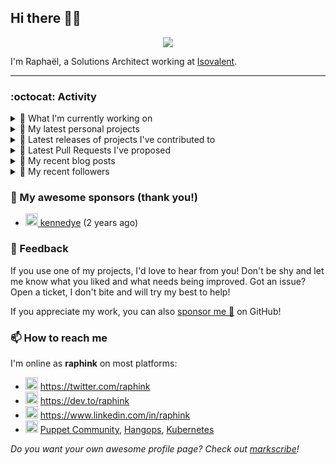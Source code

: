 ## Hi there 👋🏼


<p align="center">
  <a href="https://github.com/ryo-ma/github-profile-trophy"><img src="https://github-profile-trophy.vercel.app/?username=raphink&theme=darkhub&margin-w=15&margin-h=15&no-frame=true&column=5"/></a>
</p>


I'm Raphaël, a Solutions Architect working at [Isovalent](https://github.com/isovalent).

<hr />


### :octocat: Activity

<details>
<summary>👷 What I'm currently working on</summary>

- [raphink/dotfiles](https://github.com/raphink/dotfiles) -  (1 week ago)
- [isovalent/grafana-dashboards](https://github.com/isovalent/grafana-dashboards) - Grafana dashboards for Cilium (1 week ago)
- [cilium/cilium-cli](https://github.com/cilium/cilium-cli) - CLI to install, manage &amp; troubleshoot Kubernetes clusters running Cilium (1 week ago)
- [cilium/cilium](https://github.com/cilium/cilium) - eBPF-based Networking, Security, and Observability (1 week ago)
- [raphink/book-template](https://github.com/raphink/book-template) - book-template (4 weeks ago)
</details>

<details>
<summary>🌱 My latest personal projects</summary>

- [raphink/book-template](https://github.com/raphink/book-template) - book-template
- [raphink/rebel-base](https://github.com/raphink/rebel-base) - rebel-base
- [raphink/localhost-run-proxy](https://github.com/raphink/localhost-run-proxy) - 
- [raphink/dotfiles](https://github.com/raphink/dotfiles) - 
- [raphink/applicationsets-demo](https://github.com/raphink/applicationsets-demo) - 
</details>

<details>
<summary>🔭 Latest releases of projects I've contributed to</summary>

- [oboukili/terraform-provider-argocd](https://github.com/oboukili/terraform-provider-argocd) ([v4.3.0](https://github.com/oboukili/terraform-provider-argocd/releases/tag/v4.3.0), 1 day ago) - Terraform provider for ArgoCD 
- [cilium/hubble](https://github.com/cilium/hubble) ([v0.11.0](https://github.com/cilium/hubble/releases/tag/v0.11.0), 1 week ago) - Hubble - Network, Service &amp; Security Observability for Kubernetes using eBPF
- [cilium/cilium-cli](https://github.com/cilium/cilium-cli) ([v0.12.12](https://github.com/cilium/cilium-cli/releases/tag/v0.12.12), 1 week ago) - CLI to install, manage &amp; troubleshoot Kubernetes clusters running Cilium
- [camptocamp/devops-stack-module-kube-prometheus-stack](https://github.com/camptocamp/devops-stack-module-kube-prometheus-stack) ([v1.0.0-alpha.3](https://github.com/camptocamp/devops-stack-module-kube-prometheus-stack/releases/tag/v1.0.0-alpha.3), 3 weeks ago) - A DevOps Stack module to deploy and configure the kube-prometheus-stack
- [cilium/cilium](https://github.com/cilium/cilium) ([v1.13.0-rc4](https://github.com/cilium/cilium/releases/tag/v1.13.0-rc4), 4 weeks ago) - eBPF-based Networking, Security, and Observability
</details>

<details>
<summary>🔨 Latest Pull Requests I've proposed</summary>

- [Improve workload naming and add extra variables for filtering](https://github.com/isovalent/grafana-dashboards/pull/2) on [isovalent/grafana-dashboards](https://github.com/isovalent/grafana-dashboards) (5 days ago)
- [Add policy verdicts dashboard](https://github.com/isovalent/grafana-dashboards/pull/1) on [isovalent/grafana-dashboards](https://github.com/isovalent/grafana-dashboards) (1 week ago)
- [Add Cilium Policy Verdicts Grafana dashboard](https://github.com/cilium/cilium/pull/23078) on [cilium/cilium](https://github.com/cilium/cilium) (1 week ago)
- [Update cilium vendoring](https://github.com/cilium/cilium-cli/pull/1334) on [cilium/cilium-cli](https://github.com/cilium/cilium-cli) (1 week ago)
</details>

<details>
<summary>📜 My recent blog posts</summary>

- [Towards a Modular DevOps Stack](https://dev.to/camptocamp-ops/towards-a-modular-devops-stack-257c) (11 months ago)
- [A 15-year Puppet Journey](https://dev.to/raphink/a-15-year-puppet-journey-4o39) (11 months ago)
- [How to allow dynamic Terraform Provider Configuration](https://dev.to/camptocamp-ops/how-to-allow-dynamic-terraform-provider-configuration-20ik) (2 years ago)
- [March Cloud Native Romandie Meetup](https://dev.to/camptocamp-ops/march-cloud-native-romandie-meetup-o2f) (2 years ago)
- [Immutability &amp; loose coupling: a match made in heaven](https://dev.to/camptocamp-ops/immutability-loose-coupling-a-match-made-in-heaven-37kl) (2 years ago)
</details>

<details>
<summary>👥 My recent followers</summary>

- [<img src="https://avatars.githubusercontent.com/u/46394426?u=df373aacf2f76afc776f474b4c9ce6aef1a13078&amp;v=4" height="20"/> wangxiang4](https://github.com/wangxiang4)
- [<img src="https://avatars.githubusercontent.com/u/84658436?u=98396a061ffd27b3a0fc0885f4e4e9dca9487585&amp;v=4" height="20"/> ethanflower1903](https://github.com/ethanflower1903)
- [<img src="https://avatars.githubusercontent.com/u/108342453?u=a402cbe672a9c600ffb8e044327e69e3ab4151ba&amp;v=4" height="20"/> catalyst002](https://github.com/catalyst002)
- [<img src="https://avatars.githubusercontent.com/u/4243431?u=f527ec7f9dcd7e1bf20f2adaa667d43e8074c1d8&amp;v=4" height="20"/> Jyny](https://github.com/Jyny)
- [<img src="https://avatars.githubusercontent.com/u/86061594?u=ff14619adc96eab3766c93d3c81687cc9fa86112&amp;v=4" height="20"/> obaranov1](https://github.com/obaranov1)
</details>


### 💚 My awesome sponsors (thank you!)

- [<img src="https://avatars.githubusercontent.com/u/1110127?v=4" height="20"/> kennedye](https://github.com/kennedye) (2 years ago)


### 💬 Feedback

If you use one of my projects, I'd love to hear from you!
Don't be shy and let me know what you liked and what needs being improved.
Got an issue? Open a ticket, I don't bite and will try my best to help!

If you appreciate my work, you can also [sponsor me 💚](https://github.com/sponsors/raphink) on GitHub!


### 📫 How to reach me

I'm online as **raphink** on most platforms:

- <img src="https://raw.githubusercontent.com/FortAwesome/Font-Awesome/master/svgs/brands/twitter.svg" width="20" alt="Twitter" /> https://twitter.com/raphink
- <img src="https://raw.githubusercontent.com/FortAwesome/Font-Awesome/master/svgs/brands/dev.svg" width="20" alt="Blog" /> https://dev.to/raphink
- <img src="https://raw.githubusercontent.com/FortAwesome/Font-Awesome/master/svgs/brands/linkedin.svg" width="20" alt="LinkedIn" /> https://www.linkedin.com/in/raphink
- <img src="https://raw.githubusercontent.com/FortAwesome/Font-Awesome/master/svgs/brands/slack.svg" width="20" alt="Slack" /> [Puppet Community](https://slack.puppet.com/), [Hangops](https://signup.hangops.com/), [Kubernetes](https://slack.k8s.io/)

*Do you want your own awesome profile page? Check out [markscribe](https://github.com/muesli/markscribe)!*
